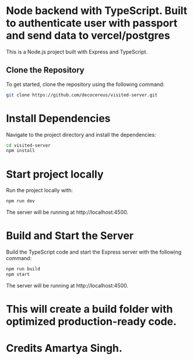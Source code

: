 # Node backend with TypeScript. Built to authenticate user with passport and send data to vercel/postgres

This is a Node.js project built with Express and TypeScript.

## Clone the Repository

To get started, clone the repository using the following command:

```bash
git clone https://github.com/decocereus/visited-server.git
```

# Install Dependencies

Navigate to the project directory and install the dependencies:

```bash
cd visited-server
npm install
```

# Start project locally

Run the project locally with:

```bash
npm run dev
```

The server will be running at http://localhost:4500.

# Build and Start the Server

Build the TypeScript code and start the Express server with the following command:

```bash
npm run build
npm start
```

The server will be running at http://localhost:4500.

# This will create a build folder with optimized production-ready code.

# Credits Amartya Singh.
